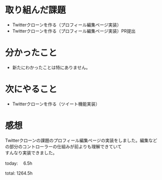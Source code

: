 #  取り組んだ課題
- Twitterクローンを作る（プロフィール編集ページ実装）
- Twitterクローンを作る（プロフィール編集ページ実装）PR提出


# 分かったこと
- 新たにわかったことは特にありません。


# 次にやること
- Twitterクローンを作る（ツイート機能実装）


# 感想
Twitterクローンの課題のプロフィール編集ページの実装をしました。編集などの部分のコントローラーの仕組みが前よりも理解できていて  
すんなり実装できました。

today: 　6.5h

total: 1264.5h
